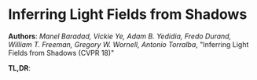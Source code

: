 # Inferring Light Fields from Shadows

**Authors**:  _Manel Baradad, Vickie Ye, Adam B. Yedidia, Fredo Durand,  William T. Freeman, Gregory W. Wornell, Antonio Torralba_, "Inferring Light Fields from Shadows (CVPR 18)"

**TL,DR**: 
<!--stackedit_data:
eyJoaXN0b3J5IjpbOTMzMjI0NjIyXX0=
-->